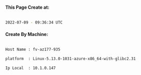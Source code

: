 
   
#### This Page Create at:

```bash

2022-07-09 - 09:36:34 UTC

```

#### Create By Machine:

```bash

Host Name : fv-az177-935

platform  : Linux-5.13.0-1031-azure-x86_64-with-glibc2.31

Ip Local  : 10.1.0.147

```

